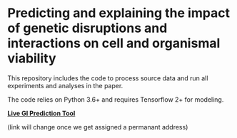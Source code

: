 # Predicting and explaining the impact of genetic disruptions and interactions on cell and organismal viability 

This repository includes the code to process source data and run all experiments and analyses in the paper. 

The code relies on Python 3.6+ and requires Tensorflow 2+ for modeling. 


[**Live GI Prediction Tool**](http://ssdd.kisr.edu.kw/gi_pred/static/search_gi.html)

(link will change once we get assigned a permanant address)
